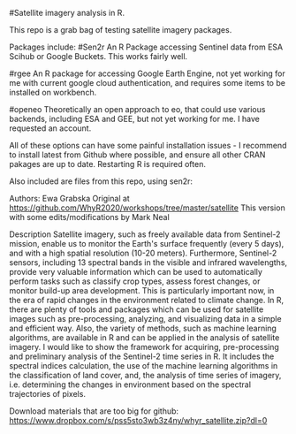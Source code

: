 #Satellite imagery analysis in R. 

This repo is a grab bag of testing satellite imagery packages.


Packages include:
#Sen2r
An R Package accessing Sentinel data from ESA Scihub or Google Buckets. This works fairly well.

#rgee
An R package for accessing Google Earth Engine, not yet working for me with current google cloud authentication, and requires some items to be installed on workbench.

#openeo
Theoretically an open approach to eo, that could use various backends, including ESA and GEE, but not yet working for me. I have requested an account.

All of these options can have some painful installation issues - I recommend to install latest from Github where possible, and ensure all other CRAN pakages are up to date. Restarting R is required often.


Also included are files from this repo, using sen2r:

Authors: Ewa Grabska
Original at https://github.com/WhyR2020/workshops/tree/master/satellite
This version with some edits/modifications by Mark Neal

Description
Satellite imagery, such as freely available data from Sentinel-2 mission, enable us to monitor the Earth's surface frequently (every 5 days), and with a high spatial resolution (10-20 meters). Furthermore, Sentinel-2 sensors, including 13 spectral bands in the visible and infrared wavelengths, provide very valuable information which can be used to automatically perform tasks such as classify crop types, assess forest changes, or monitor build-up area development. This is particularly important now, in the era of rapid changes in the environment related to climate change. In R, there are plenty of tools and packages which can be used for satellite images such as pre-processing, analyzing, and visualizing data in a simple and efficient way. Also, the variety of methods, such as machine learning algorithms, are available in R and can be applied in the analysis of satellite imagery. I would like to show the framework for acquiring, pre-processing and preliminary analysis of the Sentinel-2 time series in R. It includes the spectral indices calculation, the use of the machine learning algorithms in the classification of land cover, and, the analysis of time series of imagery, i.e. determining the changes in environment based on the spectral trajectories of pixels.

Download materials that are too big for github:
https://www.dropbox.com/s/pss5sto3wb3z4ny/whyr_satellite.zip?dl=0